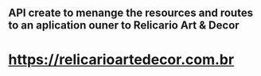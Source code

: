 ## API create to menange the resources and routes to an aplication ouner to Relicario Art & Decor

# https://relicarioartedecor.com.br  